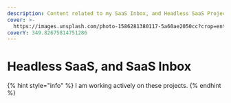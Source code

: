 ```yaml
---
description: Content related to my SaaS Inbox, and Headless SaaS Projects/Products
cover: >-
  https://images.unsplash.com/photo-1586281380117-5a60ae2050cc?crop=entropy&cs=tinysrgb&fm=jpg&ixid=MnwxOTcwMjR8MHwxfHNlYXJjaHw5fHxwcm9qZWN0fGVufDB8fHx8MTY1OTI3MTc2Mw&ixlib=rb-1.2.1&q=80
coverY: 349.82675814751286
---
```


# Headless SaaS, and SaaS Inbox

{% hint style="info" %}
I am working actively on these projects.
{% endhint %}
